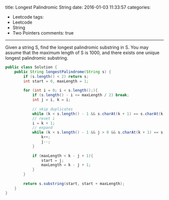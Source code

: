 title: Longest Palindromic String
date: 2016-01-03 11:33:57
categories:
- Leetcode
tags:
- Leetcode
- String
- Two Pointers
comments: true
---
Given a string S, find the longest palindromic substring in S. You may assume that the maximum length of S is 1000, and there exists one unique longest palindromic substring.

```java
public class Solution {
    public String longestPalindrome(String s) {
        if (s.length() < 2) return s;
        int start = 0, maxLength = 1;
        
        for (int i = 0; i < s.length();){
            if (s.length() - i <= maxLength / 2) break;
            int j = i, k = i;
            
            // skip duplicates
            while (k < s.length() - 1 && s.charAt(k + 1) == s.charAt(k)){k++;} 
            // reset i
            i = k + 1;
            // expand
            while (k < s.length() - 1 && j > 0 && s.charAt(k + 1) == s.charAt(j - 1)){
                k++;
                j--;
            }
            
            if (maxLength < k - j + 1){
                start = j;
                maxLength = k - j + 1;
            }
        }
        
        return s.substring(start, start + maxLength);
    }
}
```